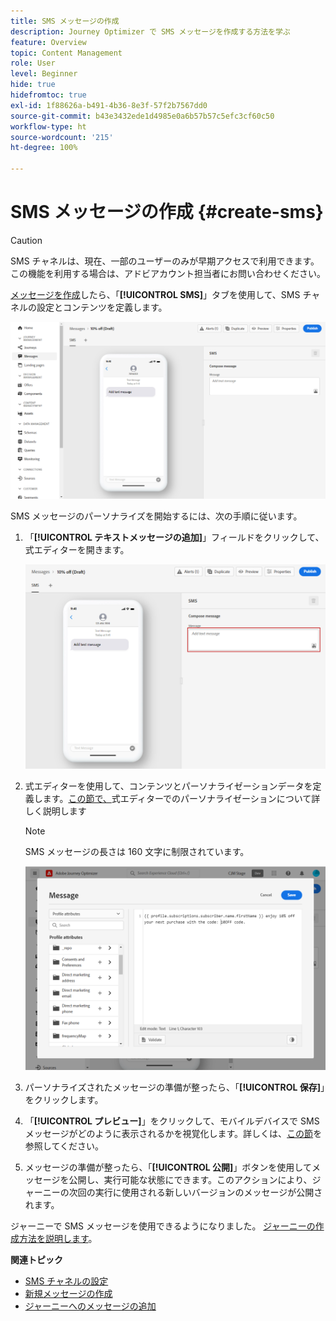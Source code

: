 ```yaml
---
title: SMS メッセージの作成
description: Journey Optimizer で SMS メッセージを作成する方法を学ぶ
feature: Overview
topic: Content Management
role: User
level: Beginner
hide: true
hidefromtoc: true
exl-id: 1f88626a-b491-4b36-8e3f-57f2b7567dd0
source-git-commit: b43e3432ede1d4985e0a6b57b57c5efc3cf60c50
workflow-type: ht
source-wordcount: '215'
ht-degree: 100%

---
```


# SMS メッセージの作成 {#create-sms}

>[!CAUTION]
>
> SMS チャネルは、現在、一部のユーザーのみが早期アクセスで利用できます。この機能を利用する場合は、アドビアカウント担当者にお問い合わせください。

[メッセージを作成](create-message.md)したら、「**[!UICONTROL SMS]**」タブを使用して、SMS チャネルの設定とコンテンツを定義します。

![](assets/sms_1.png)

SMS メッセージのパーソナライズを開始するには、次の手順に従います。

1. 「**[!UICONTROL テキストメッセージの追加]**」フィールドをクリックして、式エディターを開きます。

   ![](assets/sms_3.png)

1. 式エディターを使用して、コンテンツとパーソナライゼーションデータを定義します。[この節で、](../personalization/personalize.md)式エディターでのパーソナライゼーションについて詳しく説明します

   >[!NOTE]
   >
   > SMS メッセージの長さは 160 文字に制限されています。

   ![](assets/sms_2.png)

1. パーソナライズされたメッセージの準備が整ったら、「**[!UICONTROL 保存]**」をクリックします。

1. 「**[!UICONTROL プレビュー]**」をクリックして、モバイルデバイスで SMS メッセージがどのように表示されるかを視覚化します。詳しくは、[この節](preview.md)を参照してください。

1. メッセージの準備が整ったら、「**[!UICONTROL 公開]**」ボタンを使用してメッセージを公開し、実行可能な状態にできます。このアクションにより、ジャーニーの次回の実行に使用される新しいバージョンのメッセージが公開されます。

ジャーニーで SMS メッセージを使用できるようになりました。 [ジャーニーの作成方法を説明します](../building-journeys/journey-gs.md)。

**関連トピック**

* [SMS チャネルの設定](../configuration/sms-configuration.md)
* [新規メッセージの作成](create-message.md)
* [ジャーニーへのメッセージの追加](../building-journeys/journeys-message.md)
